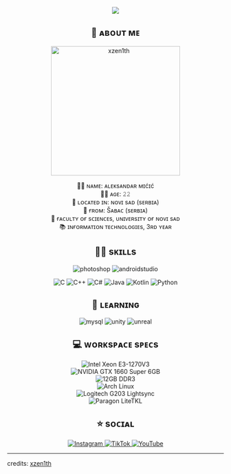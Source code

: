 <p align = center ><img src="https://i.imgur.com/frxLfVj.jpg"> </p>
<h2 align = center>👋 ᴀʙᴏᴜᴛ ᴍᴇ</h2>
<p align=center>
<img width="300" alt="xzen1th" src="https://i.imgur.com/eNuX7qz.png">
</p>
<p align = center>
🐱‍👤 ɴᴀᴍᴇ: ᴀʟᴇᴋsᴀɴᴅᴀʀ ᴍɪćɪć<br>
🐱‍💻 ᴀɢᴇ: 𝟸𝟸<br>
🌆 ʟᴏᴄᴀᴛᴇᴅ ɪɴ: ɴᴏᴠɪ sᴀᴅ (sᴇʀʙɪᴀ)<br>
📍 ғʀᴏᴍ: Šᴀʙᴀᴄ (sᴇʀʙɪᴀ)<br>
🏫 ғᴀᴄᴜʟᴛʏ ᴏғ sᴄɪᴇɴᴄᴇs, ᴜɴɪᴠᴇʀsɪᴛʏ ᴏғ ɴᴏᴠɪ sᴀᴅ<br>
📚 ɪɴғᴏʀᴍᴀᴛɪᴏɴ ᴛᴇᴄʜɴᴏʟᴏɢɪᴇs, 3ʀᴅ ʏᴇᴀʀ
</p>

<h2 align = center>👨‍💻 sᴋɪʟʟs</h2>
<p align=center>
<img src="https://img.shields.io/static/v1?style=for-the-badge&message=PhotoShop&color=737BE1&logo=adobephotoshop&logoColor=FFFFFF&label=" alt="photoshop"/>
<img src="https://img.shields.io/badge/Android%20Studio-3DDC84.svg?style=for-the-badge&logo=android-studio&logoColor=white" alt="androidstudio"/>
</p>
<p align=center>
<img src="https://img.shields.io/badge/C-00599C?style=for-the-badge&logo=c&logoColor=white" alt="C">
<img src="https://img.shields.io/badge/C%2B%2B-00599C?style=for-the-badge&logo=c%2B%2B&logoColor=white" alt="C++">
<img src="https://img.shields.io/badge/C%23-239120?style=for-the-badge&logo=c-sharp&logoColor=white" alt="C#">
<img src="https://img.shields.io/badge/Java-ED8B00?style=for-the-badge&logo=openjdk&logoColor=white" alt="Java">
<img src="https://img.shields.io/badge/Kotlin-7F52FF?style=for-the-badge&logo=Kotlin&logoColor=white" alt="Kotlin">
<img src="https://img.shields.io/badge/Python-14354C?style=for-the-badge&logo=python&logoColor=white" alt="Python">
</p>

<h2 align=center>🚀 ʟᴇᴀʀɴɪɴɢ</h2>
<p align=center>
<img src="https://img.shields.io/badge/MySQL-00000F?style=for-the-badge&logo=mysql&logoColor=white" alt="mysql">
<img src="https://img.shields.io/badge/Unity-100000?style=for-the-badge&logo=unity&logoColor=white" alt="unity">
<img src="https://img.shields.io/badge/unrealengine-%23313131.svg?style=for-the-badge&logo=unrealengine&logoColor=white" alt="unreal">
</p>

<h2 align=center>💻 ᴡᴏʀᴋsᴘᴀᴄᴇ sᴘᴇᴄs</h2>
<p align=center><img src="https://img.shields.io/badge/Intel-Xeon_E3_1270_v3-0071C5?style=for-the-badge&logo=intel" alt="Intel Xeon E3-1270V3" /> <br>
<img src="https://img.shields.io/badge/NVIDIA-GeForce_GTX1660_Super-green?style=for-the-badge&logo=nvidia" alt="NVIDIA GTX 1660 Super 6GB" /> <br>
<img src="https://img.shields.io/badge/RAM-12GB_DDR3_1600MHz-purple?style=for-the-badge&logo=ghost" alt="12GB DDR3" /><br>
<img src="https://img.shields.io/badge/OS-Arch_Linux-black?style=for-the-badge&logo=arch-linux" alt="Arch Linux"/><br>
<img src="https://img.shields.io/badge/Mouse-G203_lightsync-teal?style=for-the-badge&logo=logitech" alt="Logitech G203 Lightsync"><br>
<img src="https://img.shields.io/badge/Keyboard-Paragon_LiteTKL-red?style=for-the-badge&logo=ghost" alt="Paragon LiteTKL">
</p>

<h2 align=center>⭐ sᴏᴄɪᴀʟ </h2>
<p align=center>
<a href="https://instagram.com/xz1.xyz" target="_blank">
<img src="https://img.shields.io/badge/Instagram-E4405F?style=for-the-badge&logo=instagram" alt="Instagram">
</a>
<a href="https://www.tiktok.com/@xz1.xyz" target="_blank">
<img src="https://img.shields.io/badge/TikTok-black?style=for-the-badge&logo=tiktok" alt="TikTok">
</a>
<a href="https://www.youtube.com/@xzen1th" target="_blank">
<img src="https://img.shields.io/badge/Youtube-a31414?style=for-the-badge&logo=youtube" alt="YouTube">
</a>
</p>

------
credits: [xzen1th](https://github.com/xzen1th)
